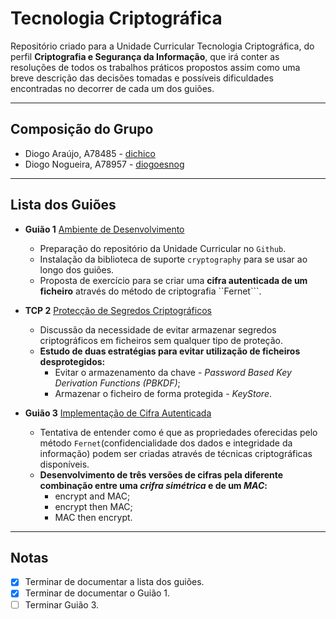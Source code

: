 # Tecnologia Criptográfica
Repositório criado para a Unidade Curricular Tecnologia Criptográfica, do perfil **Criptografia e Segurança da Informação**, que irá conter as resoluções de todos os trabalhos práticos propostos assim como uma breve descrição das decisões tomadas e possíveis dificuldades encontradas no decorrer de cada um dos guiões.

---

## **Composição do Grupo**
* Diogo Araújo, A78485 - [dichico](https://github.com/dichico)
* Diogo Nogueira, A78957 - [diogoesnog](https://github.com/diogoesnog)

---

## **Lista dos Guiões**

- **Guião 1** [Ambiente de Desenvolvimento](https://github.com/uminho-miei-crypto/1920-G9/tree/master/Gui%C3%B5es/G1)   
  - Preparação do repositório da Unidade Curricular no ```Github```.
  - Instalação da biblioteca de suporte ```cryptography``` para se usar ao longo dos guiões.
  - Proposta de exercício para se criar uma **cifra autenticada de um ficheiro** através do método de criptografia ``Fernet```.

- **TCP 2** [Protecção de Segredos Criptográficos](https://github.com/uminho-miei-crypto/1920-G9/tree/master/Gui%C3%B5es/G2)
  - Discussão da necessidade de evitar armazenar segredos criptográficos em ficheiros sem qualquer tipo de proteção.
  - **Estudo de duas estratégias para evitar utilização de ficheiros desprotegidos:**
    - Evitar o armazenamento da chave - *Password Based Key Derivation Functions (PBKDF)*;
    - Armazenar o ficheiro de forma protegida - *KeyStore*.

- **Guião 3** [Implementação de Cifra Autenticada](https://github.com/uminho-miei-crypto/1920-G9/tree/master/Gui%C3%B5es/G3)
  - Tentativa de entender como é que as propriedades oferecidas pelo método ```Fernet```(confidencialidade dos dados e integridade da informação) podem ser criadas através de técnicas criptográficas disponíveis.
  - **Desenvolvimento de três versões de cifras pela diferente combinação entre uma *crifra simétrica* e de um *MAC*:**
     - encrypt and MAC;
     - encrypt then MAC;
     - MAC then encrypt.

---

## **Notas**
 
- [x] Terminar de documentar a lista dos guiões.
- [x] Terminar de documentar o Guião 1.
- [ ] Terminar Guião 3.